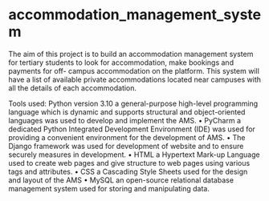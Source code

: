 # accommodation_management_system
The aim of this project is to build an accommodation management system for tertiary students to  look for accommodation, make bookings and payments for off- campus accommodation on the platform. This system will  have a list of available private accommodations located near campuses with all the details of each accommodation.


Tools used:
Python version 3.10 a general-purpose high-level
programming language which is dynamic and
supports structural and object-oriented languages
was used to develop and implement the AMS.
• PyCharm a dedicated Python Integrated
Development Environment (IDE) was used for
providing a convenient environment for the
development of AMS.
• The Django framework was used for
development of website and to ensure securely
measures in development.
• HTML a Hypertext Mark-up Language used to
create web pages and give structure to web pages
using various tags and attributes.
• CSS a Cascading Style Sheets used for the
design and layout of the AMS
• MySQL an open-source relational database
management system used for storing and
manipulating data.
